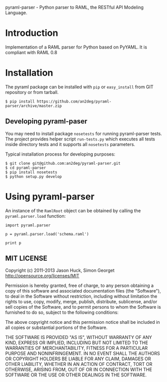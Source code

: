 pyraml-parser - Python parser to RAML, the RESTful API Modeling Language.


Introduction
============

Implementation of a RAML parser for Python based on PyYAML. It is compliant with RAML 0.8


Installation
============

The pyraml package can be installed with ``pip`` or ``easy_install`` from GIT repository or from tarball.

    $ pip install https://github.com/an2deg/pyraml-parser/archive/master.zip


Developing pyraml-paser
-----------------------

You may need to install package ``nosetests`` for running pyraml-parser tests. The project provides helper script
``run-tests.py`` which executes all tests inside directory tests and it supports all ``nosetests`` parameters.

Typical installation process for developing purposes:

    $ git clone git@github.com:an2deg/pyraml-parser.git
    $ cd pyraml-parser
    $ pip install nosetests
    $ python setup.py develop


Using pyraml-parser
===================

An instance of the ``RamlRoot`` object can be obtained by calling the ``pyraml.parser.load``
function:

    import pyraml.parser

    p = pyraml.parser.load('schema.raml')

    print p


MIT LICENSE
---

Copyright (c) 2011-2013 Jason Huck, Simon Georget
http://opensource.org/licenses/MIT

Permission is hereby granted, free of charge, to any person obtaining a copy of this software and associated documentation files (the "Software"), to deal in the Software without restriction, including without limitation the rights to use, copy, modify, merge, publish, distribute, sublicense, and/or sell copies of the Software, and to permit persons to whom the Software is furnished to do so, subject to the following conditions:

The above copyright notice and this permission notice shall be included in all copies or substantial portions of the Software.

THE SOFTWARE IS PROVIDED "AS IS", WITHOUT WARRANTY OF ANY KIND, EXPRESS OR IMPLIED, INCLUDING BUT NOT LIMITED TO THE WARRANTIES OF MERCHANTABILITY, FITNESS FOR A PARTICULAR PURPOSE AND NONINFRINGEMENT. IN NO EVENT SHALL THE AUTHORS OR COPYRIGHT HOLDERS BE LIABLE FOR ANY CLAIM, DAMAGES OR OTHER LIABILITY, WHETHER IN AN ACTION OF CONTRACT, TORT OR OTHERWISE, ARISING FROM, OUT OF OR IN CONNECTION WITH THE SOFTWARE OR THE USE OR OTHER DEALINGS IN THE SOFTWARE.
